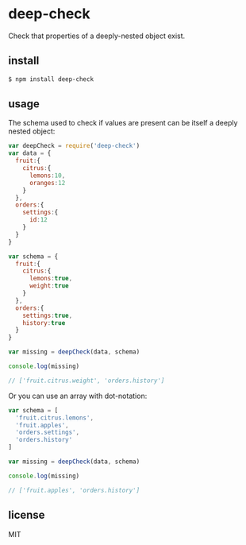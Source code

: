 # deep-check

Check that properties of a deeply-nested object exist.

## install

```bash
$ npm install deep-check
```

## usage

The schema used to check if values are present can be itself a deeply nested object:

```javascript
var deepCheck = require('deep-check')
var data = {
  fruit:{
    citrus:{
      lemons:10,
      oranges:12
    }
  },
  orders:{
    settings:{
      id:12
    }
  }
}

var schema = {
  fruit:{
    citrus:{
      lemons:true,
      weight:true
    }
  },
  orders:{
    settings:true,
    history:true
  }
}

var missing = deepCheck(data, schema)

console.log(missing)

// ['fruit.citrus.weight', 'orders.history']
```

Or you can use an array with dot-notation:

```javascript
var schema = [
  'fruit.citrus.lemons',
  'fruit.apples',
  'orders.settings',
  'orders.history'
]

var missing = deepCheck(data, schema)

console.log(missing)

// ['fruit.apples', 'orders.history']
```

## license

MIT